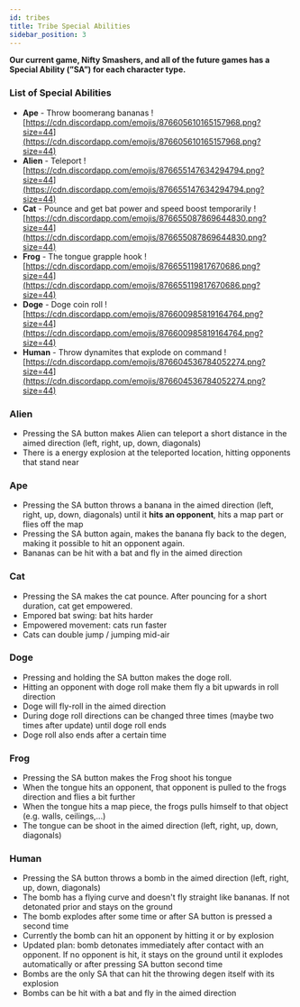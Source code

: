```yaml
---
id: tribes
title: Tribe Special Abilities
sidebar_position: 3
---
```


**Our current game, Nifty Smashers, and all of the future games has a Special Ability (”SA”) for each character type.**

### List of Special Abilities

- **Ape** - Throw boomerang bananas ![https://cdn.discordapp.com/emojis/876605610165157968.png?size=44](https://cdn.discordapp.com/emojis/876605610165157968.png?size=44)
- **Alien** - Teleport ![https://cdn.discordapp.com/emojis/876655147634294794.png?size=44](https://cdn.discordapp.com/emojis/876655147634294794.png?size=44)
- **Cat** - Pounce and get bat power and speed boost temporarily ![https://cdn.discordapp.com/emojis/876655087869644830.png?size=44](https://cdn.discordapp.com/emojis/876655087869644830.png?size=44)
- **Frog** - The tongue grapple hook ![https://cdn.discordapp.com/emojis/876655119817670686.png?size=44](https://cdn.discordapp.com/emojis/876655119817670686.png?size=44)
- **Doge** - Doge coin roll ![https://cdn.discordapp.com/emojis/876600985819164764.png?size=44](https://cdn.discordapp.com/emojis/876600985819164764.png?size=44)
- **Human** - Throw dynamites that explode on command ![https://cdn.discordapp.com/emojis/876604536784052274.png?size=44](https://cdn.discordapp.com/emojis/876604536784052274.png?size=44)

### Alien

- Pressing the SA button makes Alien can teleport a short distance in the aimed direction (left, right, up, down, diagonals)
- There is a energy explosion at the teleported location, hitting opponents that stand near

### Ape

- Pressing the SA button throws a banana in the aimed direction (left, right, up, down, diagonals) until it **hits an opponent**, hits a map part or flies off the map
- Pressing the SA button again, makes the banana fly back to the degen, making it possible to hit an opponent again.
- Bananas can be hit with a bat and fly in the aimed direction

### Cat

- Pressing the SA makes the cat pounce. After pouncing for a short duration, cat get empowered.
- Empored bat swing: bat hits harder
- Empowered movement: cats run faster
- Cats can double jump / jumping mid-air

### Doge

- Pressing and holding the SA button makes the doge roll.
- Hitting an opponent with doge roll make them fly a bit upwards in roll direction
- Doge will fly-roll in the aimed direction
- During doge roll directions can be changed three times (maybe two times after update) until doge roll ends
- Doge roll also ends after a certain time

### Frog

- Pressing the SA button makes the Frog shoot his tongue
- When the tongue hits an opponent, that opponent is pulled to the frogs direction and flies a bit further
- When the tongue hits a map piece, the frogs pulls himself to that object (e.g. walls, ceilings,...)
- The tongue can be shoot in the aimed direction (left, right, up, down, diagonals)

### Human

- Pressing the SA button throws a bomb in the aimed direction (left, right, up, down, diagonals)
- The bomb has a flying curve and doesn't fly straight like bananas. If not detonated prior and stays on the ground
- The bomb explodes after some time or after SA button is pressed a second time
- Currently the bomb can hit an opponent by hitting it or by explosion
- Updated plan: bomb detonates immediately after contact with an opponent. If no opponent is hit, it stays on the ground until it explodes automatically or after pressing SA button second time
- Bombs are the only SA that can hit the throwing degen itself with its explosion
- Bombs can be hit with a bat and fly in the aimed direction
